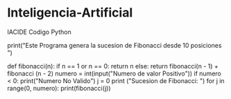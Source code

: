 # Inteligencia-Artificial
IACIDE
Codigo Python 

print("Este Programa genera la sucesion de Fibonacci desde 10 posiciones ")

def fibonacci(n):
    if n == 1 or n == 0:
        return n
    else:
        return fibonacci(n - 1) + fibonacci (n - 2)
numero = int(input("Numero de valor Positivo"))
if numero < 0:
    print("Numero No Valido")
j = 0
print ("Sucesion de Fibonacci: ")
for j in range(0, numero):
    print(fibonacci(j))
